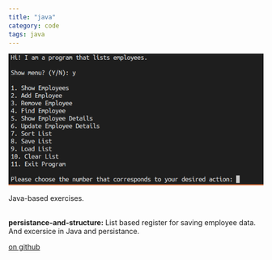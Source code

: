 ```yaml
---
title: "java"
category: code
tags: java
---
```


[![alt code snippet][ref-image]][github-link]

Java-based exercises.  
<br />

**persistance-and-structure:** List based register for saving employee data. And excersice in Java and persistance. 
<br />

[on github][github-link]

[github-link]: https://github.com/theuggla/java-at
[ref-image]: ../assets/projects/images/java.png
